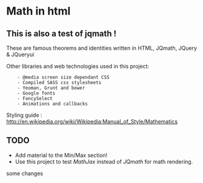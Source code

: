 Math in html
============

This is also a test of jqmath !
-------------------------------

These are famous theorems and identities written in HTML, JQmath, JQuery & JQueryui 

Other libraries and web technologies used in this project:

        - @media screen size dependant CSS
        - Compiled SASS css stylesheets
        - Yeoman, Grunt and bower 
        - Google fonts
        - FancySelect
        - Animations and callbacks

Styling guide : http://en.wikipedia.org/wiki/Wikipedia:Manual_of_Style/Mathematics

TODO
----
- Add material to the Min/Max section!
- Use this project to test *MathJax* instead of *JQmath* for math rendering.

some changes

